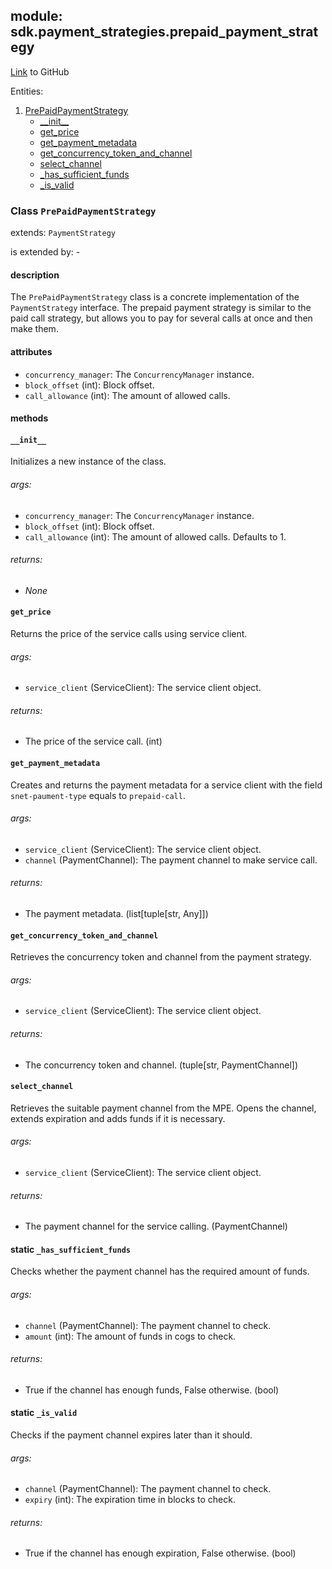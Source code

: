 ## module: sdk.payment_strategies.prepaid_payment_strategy

[Link](https://github.com/singnet/snet-sdk-python/blob/master/snet/sdk/payment_strategies/prepaid_payment_strategy.py) to GitHub

Entities:
1. [PrePaidPaymentStrategy](#class-prepaidpaymentstrategy)
   - [\_\_init\_\_](#__init__)
   - [get_price](#get_price)
   - [get_payment_metadata](#get_payment_metadata)
   - [get_concurrency_token_and_channel](#get_concurrency_token_and_channel)
   - [select_channel](#select_channel)
   - [_has_sufficient_funds](#static-_has_sufficient_funds)
   - [_is_valid](#static-_is_valid)


### Class `PrePaidPaymentStrategy`

extends: `PaymentStrategy`

is extended by: -

#### description

The `PrePaidPaymentStrategy` class is a concrete implementation of the `PaymentStrategy` interface.
The prepaid payment strategy is similar to the paid call strategy, but allows you to pay for several calls at once 
and then make them.

#### attributes

- `concurrency_manager`: The `ConcurrencyManager` instance.
- `block_offset` (int): Block offset.
- `call_allowance` (int): The amount of allowed calls.

#### methods

#### `__init__`

Initializes a new instance of the class.

###### args:

- `concurrency_manager`: The `ConcurrencyManager` instance.
- `block_offset` (int): Block offset.
- `call_allowance` (int): The amount of allowed calls. Defaults to 1.

###### returns:

- _None_

#### `get_price`

Returns the price of the service calls using service client.

###### args:

- `service_client` (ServiceClient): The service client object.

###### returns:

- The price of the service call. (int)

#### `get_payment_metadata`

Creates and returns the payment metadata for a service client with the field `snet-paument-type` equals 
to `prepaid-call`.

###### args:

- `service_client` (ServiceClient): The service client object.
- `channel` (PaymentChannel): The payment channel to make service call.

###### returns:

- The payment metadata. (list[tuple[str, Any]])

#### `get_concurrency_token_and_channel`

Retrieves the concurrency token and channel from the payment strategy.

###### args:

- `service_client` (ServiceClient): The service client object.

###### returns:

- The concurrency token and channel. (tuple[str, PaymentChannel])

#### `select_channel`

Retrieves the suitable payment channel from the MPE. Opens the channel, extends expiration 
and adds funds if it is necessary.

###### args:

- `service_client` (ServiceClient): The service client object.

###### returns:

- The payment channel for the service calling. (PaymentChannel)

#### static `_has_sufficient_funds`

Checks whether the payment channel has the required amount of funds.

###### args:

- `channel` (PaymentChannel): The payment channel to check.
- `amount` (int): The amount of funds in cogs to check.

###### returns:

- True if the channel has enough funds, False otherwise. (bool)

#### static `_is_valid`

Checks if the payment channel expires later than it should.

###### args:

- `channel` (PaymentChannel): The payment channel to check.
- `expiry` (int): The expiration time in blocks to check.

###### returns:

- True if the channel has enough expiration, False otherwise. (bool)

